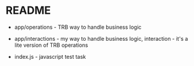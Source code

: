# README

* app/operations - TRB way to handle business logic

* app/interactions - my way to handle business logic, interaction - it's a lite version of TRB operations

* index.js - javascript test task
